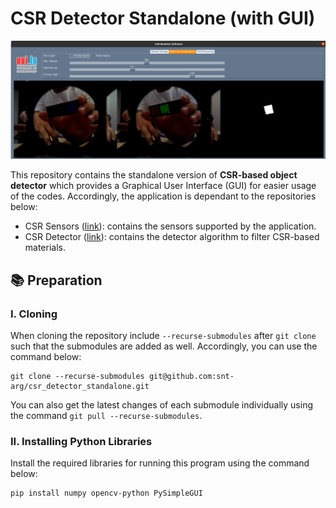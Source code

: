 # CSR Detector Standalone (with GUI)

![Demo](docs/demo.png "Demo")

This repository contains the standalone version of **CSR-based object detector** which provides a Graphical User Interface (GUI) for easier usage of the codes. Accordingly, the application is dependant to the repositories below:

- CSR Sensors ([link](https://github.com/snt-arg/csr_sensors)): contains the sensors supported by the application.
- CSR Detector ([link](https://github.com/snt-arg/csr_detector)): contains the detector algorithm to filter CSR-based materials.

## 📚 Preparation

### I. Cloning

When cloning the repository include `--recurse-submodules` after `git clone` such that the submodules are added as well. Accordingly, you can use the command below:

```
git clone --recurse-submodules git@github.com:snt-arg/csr_detector_standalone.git
```

You can also get the latest changes of each submodule individually using the command `git pull --recurse-submodules`.

### II. Installing Python Libraries

Install the required libraries for running this program using the command below:

```
pip install numpy opencv-python PySimpleGUI
```